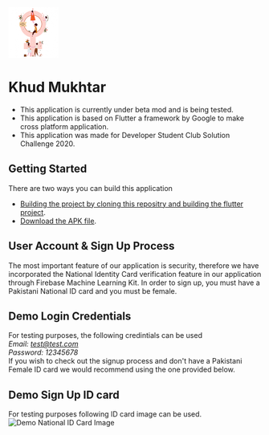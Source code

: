 <img src="assets/launchericon/icon.png" width="100">

# Khud Mukhtar

- This application is currently under beta mod and is being tested.
- This application is based on Flutter a framework by Google to make cross platform application.
- This application was made for Developer Student Club Solution Challenge 2020.

## Getting Started
There are two ways you can build this application 

- [Building the project by cloning this repositry and building the flutter project](https://flutter.dev/docs/get-started/install).
- [Download the APK file](https//www.google.com).

## User Account & Sign Up Process

The most important feature of our application is security, therefore we have incorporated the National Identity Card verification feature in our application through Firebase Machine Learning Kit. In order to sign up, you must have a Pakistani National ID card and you must be female.

## Demo Login Credentials

For testing purposes, the following credintials can be used\
  *Email: test@test.com*\
  *Password: 12345678*\
If you wish to check out the signup process and don't have a Pakistani Female ID card we would recommend using the one provided below.

## Demo Sign Up ID card
For testing purposes following ID card image can be used.
![Demo National ID Card Image](https://firebasestorage.googleapis.com/v0/b/khud-mukhtar.appspot.com/o/cnic.jpg?alt=media&token=0ceeb1fa-3777-4fe2-8687-7616bebb5468)

